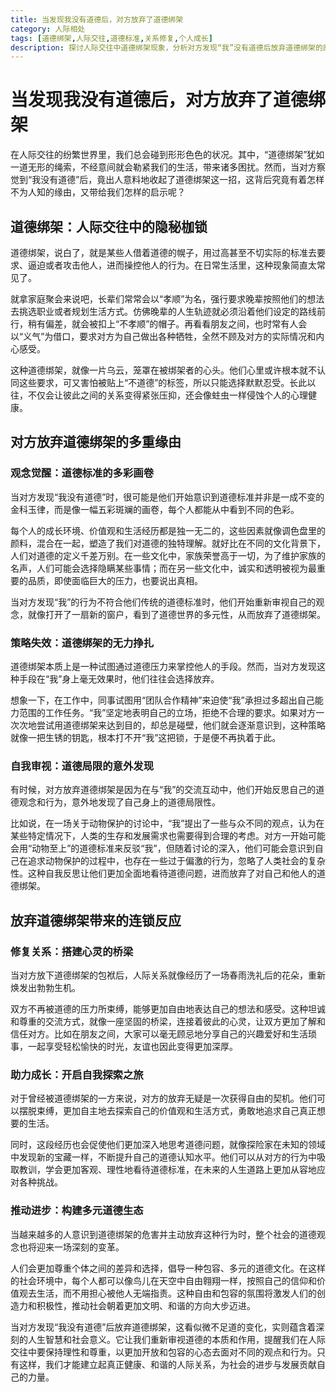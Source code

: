 ```yaml
---
title: 当发现我没有道德后，对方放弃了道德绑架
category: 人际相处
tags: [道德绑架,人际交往,道德标准,关系修复,个人成长]
description: 探讨人际交往中道德绑架现象，分析对方发现“我”没有道德后放弃道德绑架的原因，以及这一变化带来的修复关系、助力成长和推动社会进步等多方面影响。
---
```

# 当发现我没有道德后，对方放弃了道德绑架
在人际交往的纷繁世界里，我们总会碰到形形色色的状况。其中，“道德绑架”犹如一道无形的绳索，不经意间就会勒紧我们的生活，带来诸多困扰。然而，当对方察觉到“我没有道德”后，竟出人意料地收起了道德绑架这一招，这背后究竟有着怎样不为人知的缘由，又带给我们怎样的启示呢？

## 道德绑架：人际交往中的隐秘枷锁

道德绑架，说白了，就是某些人借着道德的幌子，用过高甚至不切实际的标准去要求、逼迫或者攻击他人，进而操控他人的行为。在日常生活里，这种现象简直太常见了。

就拿家庭聚会来说吧，长辈们常常会以“孝顺”为名，强行要求晚辈按照他们的想法去挑选职业或者规划生活方式。仿佛晚辈的人生轨迹就必须沿着他们设定的路线前行，稍有偏差，就会被扣上“不孝顺”的帽子。再看看朋友之间，也时常有人会以“义气”为借口，要求对方为自己做出各种牺牲，全然不顾及对方的实际情况和内心感受。

这种道德绑架，就像一片乌云，笼罩在被绑架者的心头。他们心里或许根本就不认同这些要求，可又害怕被贴上“不道德”的标签，所以只能选择默默忍受。长此以往，不仅会让彼此之间的关系变得紧张压抑，还会像蛀虫一样侵蚀个人的心理健康。

## 对方放弃道德绑架的多重缘由

### 观念觉醒：道德标准的多彩画卷

当对方发现“我没有道德”时，很可能是他们开始意识到道德标准并非是一成不变的金科玉律，而是像一幅五彩斑斓的画卷，每个人都能从中看到不同的色彩。

每个人的成长环境、价值观和生活经历都是独一无二的，这些因素就像调色盘里的颜料，混合在一起，塑造了我们对道德的独特理解。就好比在不同的文化背景下，人们对道德的定义千差万别。在一些文化中，家族荣誉高于一切，为了维护家族的名声，人们可能会选择隐瞒某些事情；而在另一些文化中，诚实和透明被视为最重要的品质，即使面临巨大的压力，也要说出真相。

当对方发现“我”的行为不符合他们传统的道德标准时，他们开始重新审视自己的观念，就像打开了一扇新的窗户，看到了道德世界的多元性，从而放弃了道德绑架。

### 策略失效：道德绑架的无力挣扎

道德绑架本质上是一种试图通过道德压力来掌控他人的手段。然而，当对方发现这种手段在“我”身上毫无效果时，他们往往会选择放弃。

想象一下，在工作中，同事试图用“团队合作精神”来迫使“我”承担过多超出自己能力范围的工作任务。“我”坚定地表明自己的立场，拒绝不合理的要求。如果对方一次次地尝试用道德绑架来达到目的，却总是碰壁，他们就会逐渐意识到，这种策略就像一把生锈的钥匙，根本打不开“我”这把锁，于是便不再执着于此。

### 自我审视：道德局限的意外发现

有时候，对方放弃道德绑架是因为在与“我”的交流互动中，他们开始反思自己的道德观念和行为，意外地发现了自己身上的道德局限性。

比如说，在一场关于动物保护的讨论中，“我”提出了一些与众不同的观点，认为在某些特定情况下，人类的生存和发展需求也需要得到合理的考虑。对方一开始可能会用“动物至上”的道德标准来反驳“我”，但随着讨论的深入，他们可能会意识到自己在追求动物保护的过程中，也存在一些过于偏激的行为，忽略了人类社会的复杂性。这种自我反思让他们更加全面地看待道德问题，进而放弃了对自己和他人的道德绑架。

## 放弃道德绑架带来的连锁反应

### 修复关系：搭建心灵的桥梁

当对方放下道德绑架的包袱后，人际关系就像经历了一场春雨洗礼后的花朵，重新焕发出勃勃生机。

双方不再被道德的压力所束缚，能够更加自由地表达自己的想法和感受。这种坦诚和尊重的交流方式，就像一座坚固的桥梁，连接着彼此的心灵，让双方更加了解和信任对方。比如在朋友之间，大家可以毫无顾忌地分享自己的兴趣爱好和生活琐事，一起享受轻松愉快的时光，友谊也因此变得更加深厚。

### 助力成长：开启自我探索之旅

对于曾经被道德绑架的一方来说，对方的放弃无疑是一次获得自由的契机。他们可以摆脱束缚，更加自主地去探索自己的价值观和生活方式，勇敢地追求自己真正想要的生活。

同时，这段经历也会促使他们更加深入地思考道德问题，就像探险家在未知的领域中发现新的宝藏一样，不断提升自己的道德认知水平。他们可以从对方的行为中吸取教训，学会更加客观、理性地看待道德标准，在未来的人生道路上更加从容地应对各种挑战。

### 推动进步：构建多元道德生态

当越来越多的人意识到道德绑架的危害并主动放弃这种行为时，整个社会的道德观念也将迎来一场深刻的变革。

人们会更加尊重个体之间的差异和选择，倡导一种包容、多元的道德文化。在这样的社会环境中，每个人都可以像鸟儿在天空中自由翱翔一样，按照自己的信仰和价值观去生活，而不用担心被他人无端指责。这种自由和包容的氛围将激发人们的创造力和积极性，推动社会朝着更加文明、和谐的方向大步迈进。

当对方发现“我没有道德”后放弃道德绑架，这看似微不足道的变化，实则蕴含着深刻的人生智慧和社会意义。它让我们重新审视道德的本质和作用，提醒我们在人际交往中要保持理性和尊重，以更加开放和包容的心态去面对不同的观点和行为。只有这样，我们才能建立起真正健康、和谐的人际关系，为社会的进步与发展贡献自己的力量。